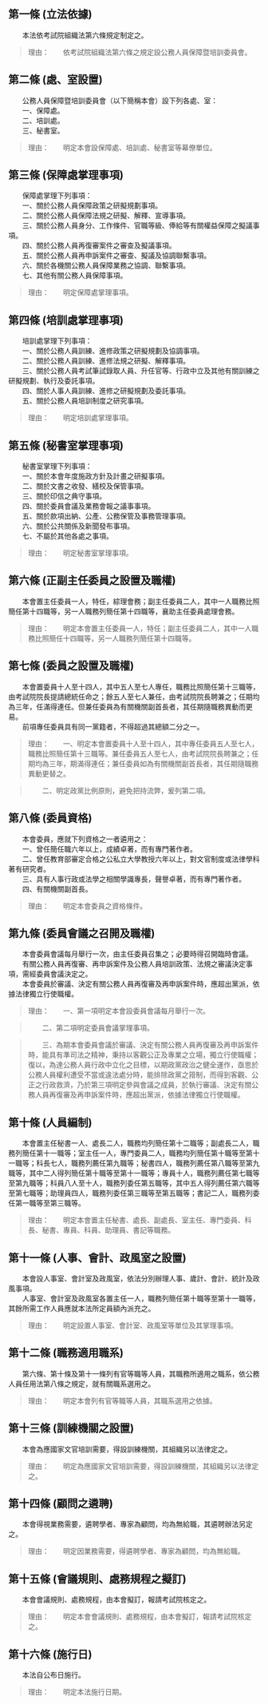 第一條 (立法依據)
-----------------
　　本法依考試院組織法第六條規定制定之。  
> 理由：　　依考試院組織法第六條之規定設公務人員保障暨培訓委員會。



第二條 (處、室設置)
-------------------
　　公務人員保障暨培訓委員會（以下簡稱本會）設下列各處、室：  
　　一、保障處。  
　　二、培訓處。  
　　三、秘書室。  
> 理由：　　明定本會設保障處、培訓處、秘書室等幕僚單位。



第三條 (保障處掌理事項)
-----------------------
　　保障處掌理下列事項：  
　　一、關於公務人員保障政策之研擬規劃事項。  
　　二、關於公務人員保障法規之研擬、解釋、宣導事項。  
　　三、關於公務人員身分、工作條件、官職等級、俸給等有關權益保障之擬議事項。  
　　四、關於公務人員再復審案件之審查及擬議事項。  
　　五、關於公務人員再申訴案件之審查、擬議及協調聯繫事項。  
　　六、關於各機關公務人員保障業務之協調、聯繫事項。  
　　七、其他有關公務人員保障事項。  
> 理由：　　明定保障處掌理事項。



第四條 (培訓處掌理事項)
-----------------------
　　培訓處掌理下列事項：  
　　一、關於公務人員訓練、進修政策之研擬規劃及協調事項。  
　　二、關於公務人員訓練、進修法規之研擬、解釋事項。  
　　三、關於公務人員考試筆試錄取人員、升任官等、行政中立及其他有關訓練之研擬規劃、執行及委託事項。  
　　四、關於人事人員訓練、進修之研擬規劃及委託事項。  
　　五、關於公務人員培訓制度之研究事項。  
> 理由：　　明定培訓處掌理事項。



第五條 (秘書室掌理事項)
-----------------------
　　秘書室掌理下列事項：  
　　一、關於本會年度施政方針及計畫之研擬事項。  
　　二、關於文書之收發、繕校及保管事項。  
　　三、關於印信之典守事項。  
　　四、關於委員會議及業務會報之議事事項。  
　　五、關於款項出納、公產、公務保管及事務管理事項。  
　　六、關於公共關係及新聞發布事項。  
　　七、不屬於其他各處之事項。  
> 理由：　　明定秘書室掌理事項。



第六條 (正副主任委員之設置及職權)
---------------------------------
　　本會置主任委員一人，特任，綜理會務；副主任委員二人，其中一人職務比照簡任第十四職等，另一人職務列簡任第十四職等，襄助主任委員處理會務。  
> 理由：　　明定本會置主任委員一人，特任；副主任委員二人，其中一人職務比照簡任十四職等，另一人職務列簡任第十四職等。



第七條 (委員之設置及職權)
-------------------------
　　本會置委員十人至十四人，其中五人至七人專任，職務比照簡任第十三職等，由考試院院長提請總統任命之；餘五人至七人兼任，由考試院院長聘兼之；任期均為三年，任滿得連任。但兼任委員為有關機關副首長者，其任期隨職務異動而更易。  
　　前項專任委員具有同一黨籍者，不得超過其總額二分之一。  
> 理由：　　一、明定本會置委員十人至十四人，其中專任委員五人至七人，職務比照簡任第十三職等。兼任委員五人至七人，由考試院院長聘兼之；任期均為三年，期滿得連任；兼任委員如為有關機關副首長者，其任期隨職務異動更替之。

> 　　二、明定政黨比例原則，避免把持流弊，爰列第二項。



第八條 (委員資格)
-----------------
　　本會委員，應就下列資格之一者遴用之：  
　　一、曾任簡任職六年以上，成績卓著，而有專門著作者。  
　　二、曾任教育部審定合格之公私立大學教授六年以上，對文官制度或法律學科著有研究者。  
　　三、具有人事行政或法學之相關學識專長，聲譽卓著，而有專門著作者。  
　　四、有關機關副首長。  
> 理由：　　明定本會委員之資格條件。



第九條 (委員會議之召開及職權)
-----------------------------
　　本會委員會議每月舉行一次，由主任委員召集之；必要時得召開臨時會議。  
　　有關公務人員再復審、再申訴案件及公務人員培訓政策、法規之審議決定事項，需經委員會議決定之。  
　　本會委員於審議、決定有關公務人員再復審及再申訴案件時，應超出黨派，依據法律獨立行使職權。  
> 理由：　　一、第一項明定本會設委員會議每月舉行一次。

> 　　二、第二項明定委員會議掌理事項。

> 　　三、為期本會委員會議於審議、決定有關公務人員再復審及再申訴案件時，能具有準司法之精神，秉持以客觀公正及專業之立場，獨立行使職權；復以，為達公務人員行政中立化之目標，以期政黨政治之健全運作，亟思於公務人員權利遭受不當或違法處分時，能排除政黨之箝制，而得到客觀、公正之行政救濟，乃於第三項明定參與會議之成員，於執行審議、決定有關公務人員再復審及再申訴案件時，應超出黨派，依據法律獨立行使職權。



第十條 (人員編制)
-----------------
　　本會置主任秘書一人、處長二人，職務均列簡任第十二職等；副處長二人，職務列簡任第十一職等；室主任一人，專門委員二人，職務均列簡任第十職等至第十一職等；科長七人，職務列薦任第九職等；秘書四人，職務列薦任第八職等至第九職等，其中二人得列簡任第十職等至第十一職等；專員十人，職務列薦任第七職等至第九職等；科員八人至十人，職務列委任第五職等，其中五人得列薦任第六職等至第七職等；助理員四人，職務列委任第三職等至第五職等；書記二人，職務列委任第一職等至第三職等。  
> 理由：　　明定本會置主任秘書、處長、副處長、室主任、專門委員、科長、秘書、專員、科員、助理員、書記等職務。



第十一條 (人事、會計、政風室之設置)
-----------------------------------
　　本會設人事室、會計室及政風室，依法分別辦理人事、歲計、會計、統計及政風事項。  
　　人事室、會計室及政風室各置主任一人，職務列簡任第十職等至第十一職等，其餘所需工作人員應就本法所定員額內派充之。  
> 理由：　　明定設置人事室、會計室、政風室等單位及其掌理事項。



第十二條 (職務適用職系)
-----------------------
　　第六條、第十條及第十一條列有官等職等人員，其職務所適用之職系，依公務人員任用法第八條之規定，就有關職系選用之。  
> 理由：　　明定本會列有官等職等人員，其職系選用之依據。



第十三條 (訓練機關之設置)
-------------------------
　　本會為應國家文官培訓需要，得設訓練機關，其組織另以法律定之。  
> 理由：　　明定為應國家文官培訓需要，得設訓練機關，其組織另以法律定之。



第十四條 (顧問之遴聘)
---------------------
　　本會得視業務需要，遴聘學者、專家為顧問，均為無給職，其遴聘辦法另定之。  
> 理由：　　明定因業務需要，得遴聘學者、專家為顧問，均為無給職。



第十五條 (會議規則、處務規程之擬訂)
-----------------------------------
　　本會會議規則、處務規程，由本會擬訂，報請考試院核定之。  
> 理由：　　明定本會會議規則、處務規程，由本會擬訂，報請考試院核定之。



第十六條 (施行日)
-----------------
　　本法自公布日施行。  
> 理由：　　明定本法施行日期。